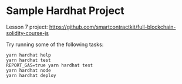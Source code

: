 # Sample Hardhat Project

Lesson 7 project: https://github.com/smartcontractkit/full-blockchain-solidity-course-js

Try running some of the following tasks:

```shell
yarn hardhat help
yarn hardhat test
REPORT_GAS=true yarn hardhat test
yarn hardhat node
yarn hardhat deploy
```
